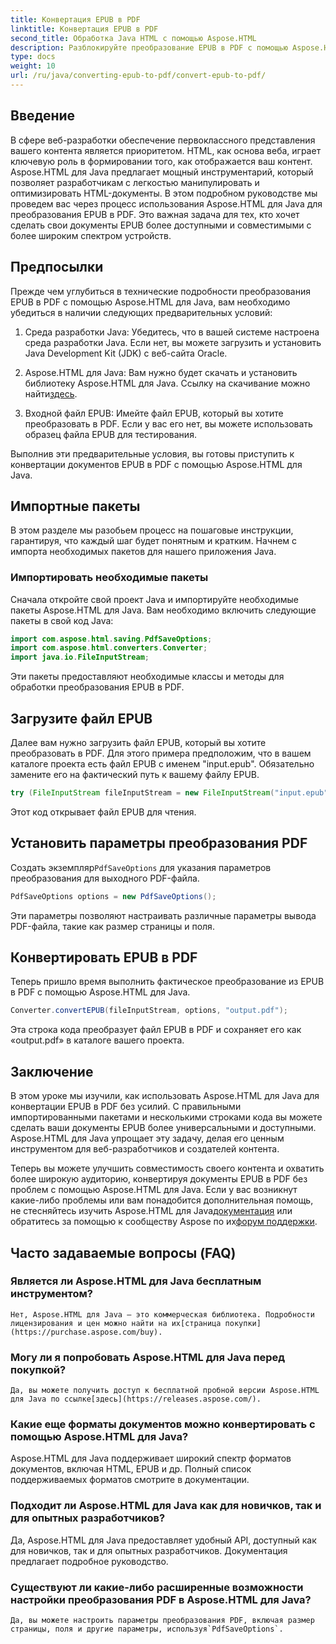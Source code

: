 ```yaml
---
title: Конвертация EPUB в PDF
linktitle: Конвертация EPUB в PDF
second_title: Обработка Java HTML с помощью Aspose.HTML
description: Разблокируйте преобразование EPUB в PDF с помощью Aspose.HTML для Java, мощной библиотеки Java. Создавайте доступный контент без усилий.
type: docs
weight: 10
url: /ru/java/converting-epub-to-pdf/convert-epub-to-pdf/
---
```

## Введение

В сфере веб-разработки обеспечение первоклассного представления вашего контента является приоритетом. HTML, как основа веба, играет ключевую роль в формировании того, как отображается ваш контент. Aspose.HTML для Java предлагает мощный инструментарий, который позволяет разработчикам с легкостью манипулировать и оптимизировать HTML-документы. В этом подробном руководстве мы проведем вас через процесс использования Aspose.HTML для Java для преобразования EPUB в PDF. Это важная задача для тех, кто хочет сделать свои документы EPUB более доступными и совместимыми с более широким спектром устройств.

## Предпосылки

Прежде чем углубиться в технические подробности преобразования EPUB в PDF с помощью Aspose.HTML для Java, вам необходимо убедиться в наличии следующих предварительных условий:

1. Среда разработки Java: Убедитесь, что в вашей системе настроена среда разработки Java. Если нет, вы можете загрузить и установить Java Development Kit (JDK) с веб-сайта Oracle.

2. Aspose.HTML для Java: Вам нужно будет скачать и установить библиотеку Aspose.HTML для Java. Ссылку на скачивание можно найти[здесь](https://releases.aspose.com/html/java/).

3. Входной файл EPUB: Имейте файл EPUB, который вы хотите преобразовать в PDF. Если у вас его нет, вы можете использовать образец файла EPUB для тестирования.

Выполнив эти предварительные условия, вы готовы приступить к конвертации документов EPUB в PDF с помощью Aspose.HTML для Java.

## Импортные пакеты

В этом разделе мы разобьем процесс на пошаговые инструкции, гарантируя, что каждый шаг будет понятным и кратким. Начнем с импорта необходимых пакетов для нашего приложения Java.

### Импортировать необходимые пакеты

Сначала откройте свой проект Java и импортируйте необходимые пакеты Aspose.HTML для Java. Вам необходимо включить следующие пакеты в свой код Java:

```java
import com.aspose.html.saving.PdfSaveOptions;
import com.aspose.html.converters.Converter;
import java.io.FileInputStream;
```

Эти пакеты предоставляют необходимые классы и методы для обработки преобразования EPUB в PDF.

## Загрузите файл EPUB

Далее вам нужно загрузить файл EPUB, который вы хотите преобразовать в PDF. Для этого примера предположим, что в вашем каталоге проекта есть файл EPUB с именем "input.epub". Обязательно замените его на фактический путь к вашему файлу EPUB.

```java
try (FileInputStream fileInputStream = new FileInputStream("input.epub")) {
```

Этот код открывает файл EPUB для чтения.

## Установить параметры преобразования PDF

 Создать экземпляр`PdfSaveOptions` для указания параметров преобразования для выходного PDF-файла.

```java
PdfSaveOptions options = new PdfSaveOptions();
```

Эти параметры позволяют настраивать различные параметры вывода PDF-файла, такие как размер страницы и поля.

## Конвертировать EPUB в PDF

Теперь пришло время выполнить фактическое преобразование из EPUB в PDF с помощью Aspose.HTML для Java.

```java
Converter.convertEPUB(fileInputStream, options, "output.pdf");
```

Эта строка кода преобразует файл EPUB в PDF и сохраняет его как «output.pdf» в каталоге вашего проекта.

## Заключение

В этом уроке мы изучили, как использовать Aspose.HTML для Java для конвертации EPUB в PDF без усилий. С правильными импортированными пакетами и несколькими строками кода вы можете сделать ваши документы EPUB более универсальными и доступными. Aspose.HTML для Java упрощает эту задачу, делая его ценным инструментом для веб-разработчиков и создателей контента.

 Теперь вы можете улучшить совместимость своего контента и охватить более широкую аудиторию, конвертируя документы EPUB в PDF без проблем с помощью Aspose.HTML для Java. Если у вас возникнут какие-либо проблемы или вам понадобится дополнительная помощь, не стесняйтесь изучить Aspose.HTML для Java[документация](https://reference.aspose.com/html/java/) или обратитесь за помощью к сообществу Aspose по их[форум поддержки](https://forum.aspose.com/).

## Часто задаваемые вопросы (FAQ)

### Является ли Aspose.HTML для Java бесплатным инструментом?
    Нет, Aspose.HTML для Java — это коммерческая библиотека. Подробности лицензирования и цен можно найти на их[страница покупки](https://purchase.aspose.com/buy).

### Могу ли я попробовать Aspose.HTML для Java перед покупкой?
    Да, вы можете получить доступ к бесплатной пробной версии Aspose.HTML для Java по ссылке[здесь](https://releases.aspose.com/).

### Какие еще форматы документов можно конвертировать с помощью Aspose.HTML для Java?
   Aspose.HTML для Java поддерживает широкий спектр форматов документов, включая HTML, EPUB и др. Полный список поддерживаемых форматов смотрите в документации.

### Подходит ли Aspose.HTML для Java как для новичков, так и для опытных разработчиков?
   Да, Aspose.HTML для Java предоставляет удобный API, доступный как для новичков, так и для опытных разработчиков. Документация предлагает подробное руководство.

### Существуют ли какие-либо расширенные возможности настройки преобразования PDF в Aspose.HTML для Java?
    Да, вы можете настроить параметры преобразования PDF, включая размер страницы, поля и другие параметры, используя`PdfSaveOptions`.